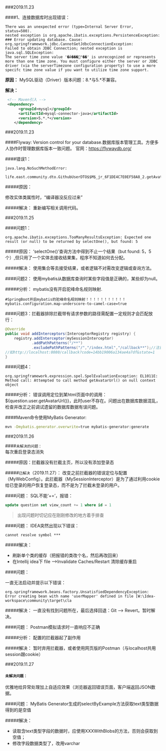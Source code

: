 ###2019.11.23

####1、连接数据库时出现错误：
```text
There was an unexpected error (type=Internal Server Error, status=500).
nested exception is org.apache.ibatis.exceptions.PersistenceException: 
### Error updating database. Cause: org.springframework.jdbc.CannotGetJdbcConnectionException: 
Failed to obtain JDBC Connection; nested exception is java.sql.SQLException: 
The server time zone value '�й���׼ʱ��' is unrecognized or represents more than one time zone. You must configure either the server or JDBC driver (via the serverTimezone configuration property) to use a more specifc time zone value if you want to utilize time zone support. 
```
**原因：**
MySQL驱动（Driver）版本问题：8.*与5.*不兼容。

**解决：**
```xml
 <!-- Maven引入 -->
 <dependency>
      <groupId>mysql</groupId>
      <artifactId>mysql-connector-java</artifactId>
      <version>5.*.*</version>
    </dependency>
```

###2019.11.23

####Flyway:
  Version control for your database.数据库版本管理工具。方便多人协作时管理数据库版本一致问题。
  官网：https://flywaydb.org/
  
  ####错误1：
  ```text
java.lang.NoSuchMethodError: 
        life.east.community.dto.GithubUserDTO$$M$_jr_6F1DE4C7E0EF58A8_2.getAvat
```
 #####原因：
 
   修改实体类属性时，“编译器没反应过来”
 
 #####解决：
   重新编写相关调用代码。
   
 ###2019.11.25
 
 ####问题1：
 ```text
org.apache.ibatis.exceptions.TooManyResultsException: Expected one result (or null) to be returned by selectOne(), but found: 5
```
#####原因：
  ‘selectOne()’查询方法中得到不止一个结果（but found: 5，5个）,但只用了一个实体去接收结果集，程序不知道如何去分配。

#####解决：
  使用集合等去接受结果，或者逻辑不对需改变逻辑或查询方法。
  
####问题2：
  使用mybatis从数据库查询时某些字段值是正确的，某些却为null。

#####分析：
  mybatis没有开启驼峰命名规则映射.
 ```properties
#SpringBoot开启mybatis的驼峰命名规则映射！！！！！！！！！！！
mybatis.configuration.map-underscore-to-camel-case=true
```

####问题3：拦截器排除拦截带有请求参数的路径需配置一定规则才会匹配放行：
```java
@Override
public void addInterceptors(InterceptorRegistry registry) {
    registry.addInterceptor(mySessionInterceptor)
            .addPathPatterns("/**")
            .excludePathPatterns("/","/index.html","/callback**");//注意双星（**）
//如http://localhost:8080/callback?code=14bb19006a134ae4a7df&state=1
}
```

####问题4：
```text
org.springframework.expression.spel.SpelEvaluationException: EL1011E: Method call: Attempted to call method getAvatarUrl() on null context object
```

#####分析：
  错误调用定位到某html页面中的调用：${question.user.getAvatarUrl()}，此时user不存在。问题出在数据库数据混乱，检查并改正之前调试遗留的数据库数据有误问题。
 
####Maven命令使用MyBatis Generator:
```bash
mvn -Dmybatis.generator.overwrite=true mybatis-generator:generate
```

###2019.11.26

####`未解决的问题：`       
   每次重启登录态消失
   
 #####原因：拦截器没有拦截主页，所以没有添加登录态
 
  #####`已解决`（2019.11.27）：
   改变之前拦截器的错误定位与配置（MyWebConfig）。此拦截器（MySessionInterceptor）是为了通过利用cookie给已登录的用户恢复登录态，而不是为了拦截未登录的用户。
 
####问题：
  SQL不能‘+=’，报错：
 ```sql
update question set view_count += 1 where id = 1
```
>出现问题时切记应在刚刚修改的地方着手排查


####问题：
  IDEA突然出现以下错误：
```text
cannot resolve symbol ***
```
#####解决：
   * 刷新单个类的缓存（把报错的类改个名，然后再改回来）
   * 在Intellij idea下 file -->Invalidate Caches/Restart 清除缓存重启
   
####问题：

   一直无法启动并提示以下错误：
   ```text
org.springframework.beans.factory.UnsatisfiedDependencyException: Error creating bean with name 'userMapper' defined in file [W:\Idea-workspace\community\target\cla
```

#####解决：
   一直没有找到问题所在，最后选择回退：Git --> Revert。暂时解决。
   
####问题：
   Postman模拟请求时一直响应不正确

#####分析：
   配置的拦截器起了副作用
 
#####解决：
   暂时弃用拦截器，或者使用网页版的Postman（与localhost共用session跟cookie）
   
###2019.11.27

#### `未解决问题：`
   优雅地给异常处理加上自适应效果（浏览器返回错误页面，客户端返回JSON数据。
   
####问题：
   MyBatis Generator生成的selectByExample方法获取text类型数据得到的是空值
   
#####解决：
   * 读取含text类型字段的数据时，应使用XXXWithBlobs的方法，否则会获取到空值；
   * 修改字段数据类型了，改用varchar